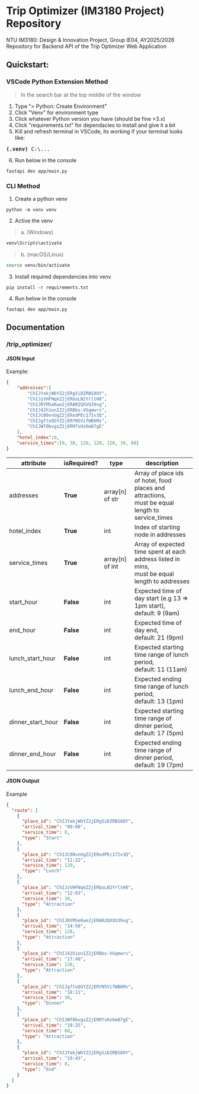 # Trip Optimizer (IM3180 Project) Repository
NTU IM3180: Design &amp; Innovation Project, Group IE04, AY2025/2026  
Repository for Backend API of the Trip Optimizer Web Application

## Quickstart:

### VSCode Python Extension Method
> In the search bar at the top middle of the window
1. Type "\> Python: Create Environment"
2. Click "Venv" for environment type
3. Click whatever Python version you have (should be fine >3.x)
4. Click "requirements.txt" for dependacies to install and give it a bit
5. Kill and refresh terminal in VSCode, its working if your terminal looks like:
<pre><b>(.venv)</b> C:\...</pre>
6. Run below in the console
```
fastapi dev app/main.py
``` 

### CLI Method
1. Create a python venv  
```
python -m venv venv
```

2. Active the venv
> a. (Windows)  
```cmd
venv\Scripts\activate
```
> b. (macOS/Linux)
```bash
source venv/bin/activate
```

3. Install required dependencies into venv  
```
pip install -r requirements.txt
```

4. Run below in the console
```
fastapi dev app/main.py
``` 


## Documentation

### /trip_optimizer/
#### JSON Input
Example:
```json
{
    "addresses":[
        "ChIJYakjWbYZ2jERgSiDZRBS8OY",
        "ChIJzVHFNqkZ2jERboLN2YrltH8",
        "ChIJRYMSeKwe2jERAR2QXVU39vg",
        "ChIJ42h1onIZ2jERBbs-VGqmwrs",
        "ChIJC00vnUgZ2jERodPEc17Iv3Q",
        "ChIJgftoQGYZ2jERYN5VifWB6Ms",
        "ChIJWT0bvgsZ2jERM7sHz6m87gE"
    ], 
    "hotel_index":0, 
    "service_times":[0, 30, 120, 120, 120, 30, 60]
}
```
| attribute         | isRequired? | type            | description                                                                                        |
|-------------------|-------------|-----------------|----------------------------------------------------------------------------------------------------|
| addresses         | **True**    | array[n] of str | Array of place ids of hotel, food places and attractions, <br>must be equal length to service_times                             |
| hotel_index       | **True**    | int             | Index of  starting node in addresses                                                                           |
| service_times     | **True**    | array[n] of int | Array of expected time spent at each address listed in mins, <br>must be equal length to addresses |
| start_hour        | **False**   | int             | Expected time of day start (e.g 13 => 1pm start), <br>default: 9 (9am)                             |
| end_hour          | **False**   | int             | Expected time of day end, <br>default: 21 (9pm)                                                    |
| lunch_start_hour  | **False**   | int             | Expected starting time range of lunch period, <br>default: 11 (11am)                               |
| lunch_end_hour    | **False**   | int             | Expected ending time range of lunch period, <br>default: 13 (1pm)                                  |
| dinner_start_hour | **False**   | int             | Expected starting time range of dinner period, <br>default: 17 (5pm)                               |
| dinner_end_hour   | **False**   | int             | Expected ending time range of dinner period, default: 19 (7pm)                                     |


#### JSON Output
Example
```json
{
  "route": [
    {
      "place_id": "ChIJYakjWbYZ2jERgSiDZRBS8OY",
      "arrival_time": "09:00",
      "service_time": 0,
      "type": "Start"
    },
    {
      "place_id": "ChIJC00vnUgZ2jERodPEc17Iv3Q",
      "arrival_time": "11:22",
      "service_time": 120,
      "type": "Lunch"
    },
    {
      "place_id": "ChIJzVHFNqkZ2jERboLN2YrltH8",
      "arrival_time": "12:03",
      "service_time": 30,
      "type": "Attraction"
    },
    {
      "place_id": "ChIJRYMSeKwe2jERAR2QXVU39vg",
      "arrival_time": "14:50",
      "service_time": 120,
      "type": "Attraction"
    },
    {
      "place_id": "ChIJ42h1onIZ2jERBbs-VGqmwrs",
      "arrival_time": "17:40",
      "service_time": 120,
      "type": "Attraction"
    },
    {
      "place_id": "ChIJgftoQGYZ2jERYN5VifWB6Ms",
      "arrival_time": "18:11",
      "service_time": 30,
      "type": "Dinner"
    },
    {
      "place_id": "ChIJWT0bvgsZ2jERM7sHz6m87gE",
      "arrival_time": "19:25",
      "service_time": 60,
      "type": "Attraction"
    },
    {
      "place_id": "ChIJYakjWbYZ2jERgSiDZRBS8OY",
      "arrival_time": "19:43",
      "service_time": 0,
      "type": "End"
    }
  ]
}
```
